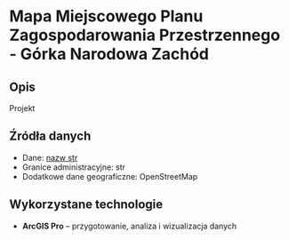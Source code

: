 # Mapa Miejscowego Planu Zagospodarowania Przestrzennego - Górka Narodowa Zachód

## Opis
Projekt 

## Źródła danych
- Dane: [nazw str](link)
- Granice administracyjne: str
- Dodatkowe dane geograficzne: OpenStreetMap

## Wykorzystane technologie
- **ArcGIS Pro** – przygotowanie, analiza i wizualizacja danych
